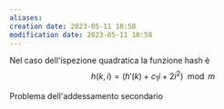 ```yaml
---
aliases: 
creation date: 2023-05-11 10:58
modification date: 2023-05-11 10:58
---
```


Nel caso dell'ispezione quadratica la funzione hash è
$$ h(k,i) = (h'(k) + c_{1}i + 2i^2 ) \mod m$$

Problema dell'addessamento secondario



